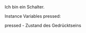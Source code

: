 Ich bin ein Schalter.

Instance Variables
	pressed:		<Boolean>

pressed
	- Zustand des Gedrücktseins
